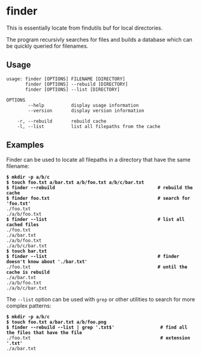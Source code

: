 # finder

This is essentially locate from findutils buf for local directories.

The program recursivly searches for files and builds a database which can be quickly
queried for filenames.

## Usage

~~~none
usage: finder [OPTIONS] FILENAME [DIRECTORY]
       finder [OPTIONS] --rebuild [DIRECTORY]
       finder [OPTIONS] --list [DIRECTORY]

OPTIONS
        --help          display usage information
        --version       display version information

    -r, --rebuild       rebuild cache
    -l, --list          list all filepaths from the cache
~~~

## Examples

Finder can be used to locate all filepaths in a directory that have the same filename:

<pre><code><b>$ mkdir -p a/b/c</b>
<b>$ touch foo.txt a/bar.txt a/b/foo.txt a/b/c/bar.txt</b>
<b>$ finder --rebuild                                      # rebuild the cache</b>
<b>$ finder foo.txt                                        # search for 'foo.txt'</b>
./foo.txt
./a/b/foo.txt
<b>$ finder --list                                         # list all cached files</b>
./foo.txt
./a/bar.txt
./a/b/foo.txt
./a/b/c/bar.txt
<b>$ touch bar.txt</b>
<b>$ finder --list                                         # finder doesn't know about './bar.txt'</b>
./foo.txt                                               <b># until the cache is rebuild</b>
./a/bar.txt
./a/b/foo.txt
./a/b/c/bar.txt
</code></pre>

The `--list` option can be used with `grep` or other utilities to search for more complex patterns:

<pre><code><b>$ mkdir -p a/b/c</b>
<b>$ touch foo.txt a/bar.txt a/b/foo.png</b>
<b>$ finder --rebuild --list | grep '.txt$'                 # find all the files that have the file</b>
./foo.txt                                                <b># extension '.txt'</b>
./a/bar.txt
</code></pre>
